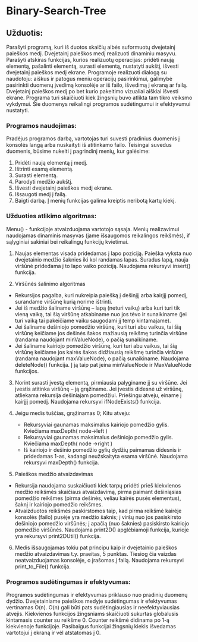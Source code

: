 # Binary-Search-Tree

## Užduotis:
Parašyti programą, kuri iš duotos skaičių aibės suformuotų dvejetainį paieškos medį. Dvejetainį paieškos medį realizuoti dinaminiu masyvu. Parašyti atskiras funkcijas, kurios realizuotų operacijas: pridėti naują elementą, pašalinti elementą, surasti elementą, nustatyti aukštį, išvesti dvejetainį paieškos medį ekrane. Programoje realizuoti dialogą su naudotoju: aiškus ir patogus meniu operacijų pasirinkimui, galimybė pasirinkti duomenų įvedimą konsolėje ar iš failo, išvedimą į ekraną ar failą. Dvejetainį paieškos medį po bet kurio pakeitimo vizualiai aiškiai išvesti ekrane. Programa turi skaičiuoti kiek žingsnių buvo atlikta tam tikro veiksmo vykdymui. Šie duomenys reikalingi programos sudėtingumui ir efektyvumui nustatyti.

### Programos naudojimas:
Pradėjus programos darbą, vartotojas turi suvesti pradinius duomenis į konsolės langą arba nuskaityti iš atitinkamo failo.
Teisingai suvedus duomenis, būsime nukelti į pagrindinį menių, kur galėsime:
1. Pridėti naują elementą į medį.
2. Ištrinti esamą elementą.
3. Surasti elementą.
4. Parodyti medžio aukštį.
5. Išvesti dvejetainį paieškos medį ekrane.
6. Išsaugoti medį į failą.
7. Baigti darbą.
Į menių funkcijas galima kreiptis neribotą kartų kiekį.


### Užduoties atlikimo algoritmas:
Menu() - funkcijoje atvaizduojama vartotojo sąsaja. Menių realizavimui naudojamas dinaminis masyvas (jame išsaugomos reikalingos reikšmės), if sąlyginiai sakiniai bei reikalingų funkcijų kvietimai.

1. Naujas elementas visada pridedamas į lapo poziciją. Paieška vyksta nuo dvejetainio medžio šaknies iki kol randamas lapas. Suradus lapą, nauja viršūnė pridedama į to lapo vaiko poziciją.
Naudojama rekursyvi insert() funkcija.

2. Viršūnės šalinimo algoritmas
- Rekursijos  pagalba, kuri nukreipia paiešką į dešinįjį arba kairįjį pomedį, surandame viršūnę kurią norime ištrinti.
- Jei iš medžio šaliname viršūnę – lapą (neturi vaikų) arba kuri turi tik vieną vaiką, tai šią viršūnę atkabiname nuo jos tėvo ir sunaikiname (jei turi vaiką tai pakeičiame vaiku saugodami jį temp kintamajame).
- Jei šaliname dešiniojo pomedžio viršūnę, kuri turi abu vaikus, tai šią viršūnę keičiame jos dešinės šakos mažiausią reikšmę turinčia viršūne (randama naudojant minValueNode), o pačią sunaikiname.
- Jei šaliname kairiojo pomedžio viršūnę, kuri turi abu vaikus, tai šią viršūnę keičiame jos kairės šakos didžiausią reikšmę turinčia viršūne (randama naudojant maxValueNode), o pačią sunaikiname.
Naudojama deleteNode() funkcija. Į ją taip pat įeina minValueNode ir MaxValueNode funkcijos.

3. Norint surasti įvestą elementą, pirmiausia palyginame jį su viršūne. Jei įvestis atitinka viršūnę – ją grąžiname. Jei įvestis didesnė už viršūnę, atliekama rekursija dešiniajam pomedžiui. Priešingu atveju, einame į kairįjį pomedį.
Naudojama rekursyvi ifNodeExists() funkcija.

4. Jeigu medis tuščias, grąžinamas 0;
Kitu atveju:
    - Rekursyviai gaunamas maksimalus kairiojo pomedžio gylis.
Kviečiama maxDepth( node->left )
    - Rekursyviai gaunamas maksimalus dešiniojo pomedžio gylis.
Kviečiama maxDepth( node ->right )
    - Iš kairiojo ir dešinio pomedžio gylių dydžių paimamas didesnis ir pridedamas 1-as, kadangi neužskaityta esama viršūnė.
Naudojama rekursyvi maxDepth() funkcija.

5. Paieškos medžio atvaizdavimas
- Rekursija naudojama suskaičiuoti kiek tarpų pridėti prieš kiekvienos medžio reikšmės skaičiaus atvaizdavimą, pirma paimant dešiniąsias pomedžio reikšmes (pirma  dešinės, veliau kairės pusės elementus), šaknį ir kairiojo pomedžio reikšmes.
- Atvaizduotos reikšmės paskirstomos taip, kad pirma reikšmė kairėje konsolės (failo) pusėje yra medžio šaknis; į viršų nuo jos pasiskirsto dešiniojo pomedžio viršūnės; į apačią (nuo šaknies) pasiskirsto kairiojo pomedžio viršūnės.
Naudojama print2D() apglėbiamoji funkcija, kurioje yra rekursyvi print2DUtil() funkcija.

6. Medis išsaugojamas tokiu pat principu kaip ir dvejetainio paieškos medžio atvaizdavimas t.y. praeitas, 5 punktas. Tiesiog čia vaizdas neatvaizduojamas konsolėje, o įrašomas į failą.
Naudojama rekursyvi print_to_File() funkcija.

### Programos sudėtingumas ir efektyvumas:
Programos sudėtingumas ir efektyvumas priklauso nuo pradinių duomenų dydžio.
Dvejetainiame paieškos medyje sudėtingumas ir efektyvumas vertinamas O(n).  O(n) gali būti pats sudėtingiausias ir neefektyviausias atvejis.
Kiekvienos funkcijos žingsniams skaičiuoti sukurtas globalusis kintamasis counter su reikšme 0. Counter reikšmė didinama po 1-ą kiekvienoje funkcijoje.
Pasibaigus funkcijai žingsnių kiekis išvedamas vartotojui į ekraną ir vėl atstatomas į 0.
